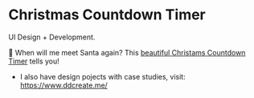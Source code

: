 # Christmas Countdown Timer
UI Design + Development.

:christmas_tree: When will me meet Santa again? This [beautiful Christams Countdown Timer](https://daphnedeng.github.io/xmax_ountdown/) tells you! 

- I also have design pojects with case studies, visit: https://www.ddcreate.me/
